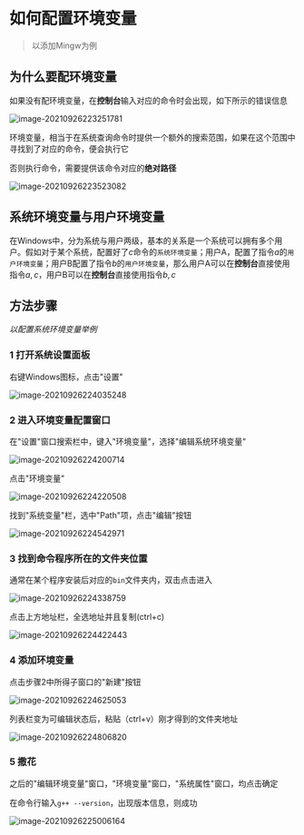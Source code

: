 # 如何配置环境变量

> 以添加Mingw为例

## 为什么要配环境变量

如果没有配环境变量，在**控制台**输入对应的命令时会出现，如下所示的错误信息

![image-20210926223251781](D:\Projects\GitHub\Some-tips-from-a-noob\assets\image-20210926223251781.png)

环境变量，相当于在系统查询命令时提供一个额外的搜索范围，如果在这个范围中寻找到了对应的命令，便会执行它

否则执行命令，需要提供该命令对应的**绝对路径**

![image-20210926223523082](D:\Projects\GitHub\Some-tips-from-a-noob\assets\image-20210926223523082.png)

## 系统环境变量与用户环境变量

在Windows中，分为系统与用户两级，基本的关系是一个系统可以拥有多个用户。假如对于某个系统，配置好了$c$命令的`系统环境变量`；用户A，配置了指令$a$的`用户环境变量`；用户B配置了指令$b$的`用户环境变量`，那么用户A可以在**控制台**直接使用指令$a,c$，用户B可以在**控制台**直接使用指令$b,c$

## 方法步骤

*以配置系统环境变量举例*

### 1 打开系统设置面板

右键Windows图标，点击"设置"

![image-20210926224035248](D:\Projects\GitHub\Some-tips-from-a-noob\assets\image-20210926224035248.png)

### 2 进入环境变量配置窗口

在"设置"窗口搜索栏中，键入"环境变量"，选择"编辑系统环境变量"

![image-20210926224200714](D:\Projects\GitHub\Some-tips-from-a-noob\assets\image-20210926224200714.png)

点击"环境变量"

![image-20210926224220508](D:\Projects\GitHub\Some-tips-from-a-noob\assets\image-20210926224220508.png)

找到"系统变量"栏，选中"Path"项，点击"编辑"按钮

![image-20210926224542971](D:\Projects\GitHub\Some-tips-from-a-noob\assets\image-20210926224542971.png)

### 3 找到命令程序所在的文件夹位置

通常在某个程序安装后对应的`bin`文件夹内，双击点击进入

![image-20210926224338759](D:\Projects\GitHub\Some-tips-from-a-noob\assets\image-20210926224338759.png)

点击上方地址栏，全选地址并且复制(ctrl+c)

![image-20210926224422443](D:\Projects\GitHub\Some-tips-from-a-noob\assets\image-20210926224422443.png)

### 4 添加环境变量

点击步骤2中所得子窗口的"新建"按钮

![image-20210926224625053](D:\Projects\GitHub\Some-tips-from-a-noob\assets\image-20210926224625053.png)

列表栏变为可编辑状态后，粘贴（ctrl+v）刚才得到的文件夹地址

![image-20210926224806820](D:\Projects\GitHub\Some-tips-from-a-noob\assets\image-20210926224806820.png)

### 5 撒花

之后的"编辑环境变量"窗口，"环境变量"窗口，"系统属性"窗口，均点击确定

在命令行输入`g++ --version`，出现版本信息，则成功

![image-20210926225006164](D:\Projects\GitHub\Some-tips-from-a-noob\assets\image-20210926225006164.png)

